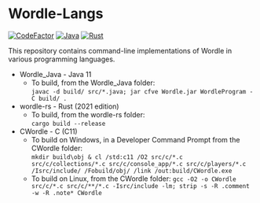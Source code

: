# Wordle-Langs

[![CodeFactor](https://www.codefactor.io/repository/github/the-mighty-mo/wordle-langs/badge)](https://www.codefactor.io/repository/github/the-mighty-mo/wordle-langs)
[![Java](https://github.com/the-mighty-mo/Wordle-Langs/actions/workflows/java.yml/badge.svg)](https://github.com/the-mighty-mo/Wordle-Langs/actions/workflows/java.yml)
[![Rust](https://github.com/the-mighty-mo/Wordle-Langs/actions/workflows/rust.yml/badge.svg)](https://github.com/the-mighty-mo/Wordle-Langs/actions/workflows/rust.yml)

This repository contains command-line implementations of Wordle in various programming languages.

- Wordle_Java - Java 11
  - To build, from the Wordle_Java folder:  
    `javac -d build/ src/*.java; jar cfve Wordle.jar WordleProgram -C build/ .`
- wordle-rs - Rust (2021 edition)
  - To build, from the wordle-rs folder:  
    `cargo build --release`
- CWordle - C (C11)
  - To build on Windows, in a Developer Command Prompt from the CWordle folder:  
    `mkdir build\obj & cl /std:c11 /O2 src/c/*.c src/c/collections/*.c src/c/console_app/*.c src/c/players/*.c /Isrc/include/ /Fobuild/obj/ /link /out:build/CWordle.exe`
  - To build on Linux, from the CWordle folder:
    `gcc -O2 -o CWordle src/c/*.c src/c/**/*.c -Isrc/include -lm; strip -s -R .comment -w -R .note* CWordle`
